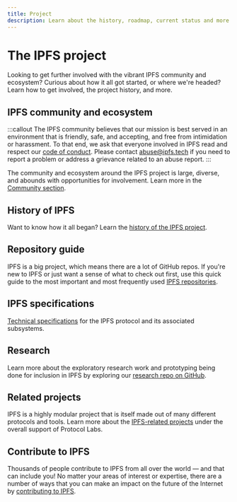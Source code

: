 ```yaml
---
title: Project
description: Learn about the history, roadmap, current status and more for IPFS, the InterPlanetary File System.
---
```


# The IPFS project

Looking to get further involved with the vibrant IPFS community and ecosystem? Curious about how it all got started, or where we're headed? Learn how to get involved, the project history, and more.

## IPFS community and ecosystem

:::callout
The IPFS community believes that our mission is best served in an environment that is friendly, safe, and accepting, and free from intimidation or harassment. To that end, we ask that everyone involved in IPFS read and respect our [code of conduct](https://github.com/ipfs/community/blob/master/code-of-conduct.md). Please contact [abuse@ipfs.tech](mailto:abuse@ipfs.tech) if you need to report a problem or address a grievance related to an abuse report.
:::

The community and ecosystem around the IPFS project is large, diverse, and abounds with opportunities for involvement. Learn more in the [Community section](../community/README.md).

## History of IPFS

Want to know how it all began? Learn the [history of the IPFS project](history.md).

## Repository guide

IPFS is a big project, which means there are a lot of GitHub repos. If you're new to IPFS or just want a sense of what to check out first, use this quick guide to the most important and most frequently used [IPFS repositories](repository-guide.md).

## IPFS specifications

[Technical specifications](https://github.com/ipfs/specs) for the IPFS protocol and its associated subsystems.

## Research

Learn more about the exploratory research work and prototyping being done for inclusion in IPFS by exploring our [research repo on GitHub](https://github.com/ipfs/notes).

## Related projects

IPFS is a highly modular project that is itself made out of many different protocols and tools. Learn more about the [IPFS-related projects](related-projects.md) under the overall support of Protocol Labs.

## Contribute to IPFS

Thousands of people contribute to IPFS from all over the world — and that can include you! No matter your areas of interest or expertise, there are a number of ways that you can make an impact on the future of the Internet by [contributing to IPFS](../community/contribute/ways-to-contribute.md).
